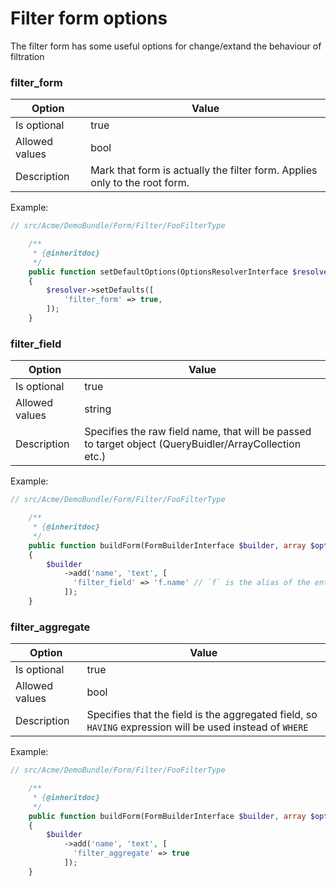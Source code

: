 # Filter form options

The filter form has some useful options for change/extand the behaviour of filtration

### filter_form

| Option | Value                 |
|---------------|-----------------------|
| Is optional | true                 |
| Allowed values | bool                 |
| Description | Mark that form is actually the filter form. Applies only to the root form.                 |

Example:

```php
// src/Acme/DemoBundle/Form/Filter/FooFilterType

    /**
     * {@inheritdoc}
     */
    public function setDefaultOptions(OptionsResolverInterface $resolver)
    {
        $resolver->setDefaults([
            'filter_form' => true,
        ]);
    }
```

### filter_field

| Option | Value                 |
|---------------|-----------------------|
| Is optional | true                 |
| Allowed values | string                 |
| Description | Specifies the raw field name, that will be passed to target object (QueryBuidler/ArrayCollection etc.)               |

Example:

```php
// src/Acme/DemoBundle/Form/Filter/FooFilterType

    /**
     * {@inheritdoc}
     */
    public function buildForm(FormBuilderInterface $builder, array $options)
    {
        $builder
            ->add('name', 'text', [
              'filter_field' => 'f.name' // `f` is the alias of the entity that has a `name` field
            ]); 
    }
```

### filter_aggregate

| Option | Value                 |
|---------------|-----------------------|
| Is optional | true                 |
| Allowed values | bool                 |
| Description | Specifies that the field is the aggregated field, so `HAVING` expression will be used instead of `WHERE`              |

Example:

```php
// src/Acme/DemoBundle/Form/Filter/FooFilterType

    /**
     * {@inheritdoc}
     */
    public function buildForm(FormBuilderInterface $builder, array $options)
    {
        $builder
            ->add('name', 'text', [
              'filter_aggregate' => true
            ]); 
    }
```
